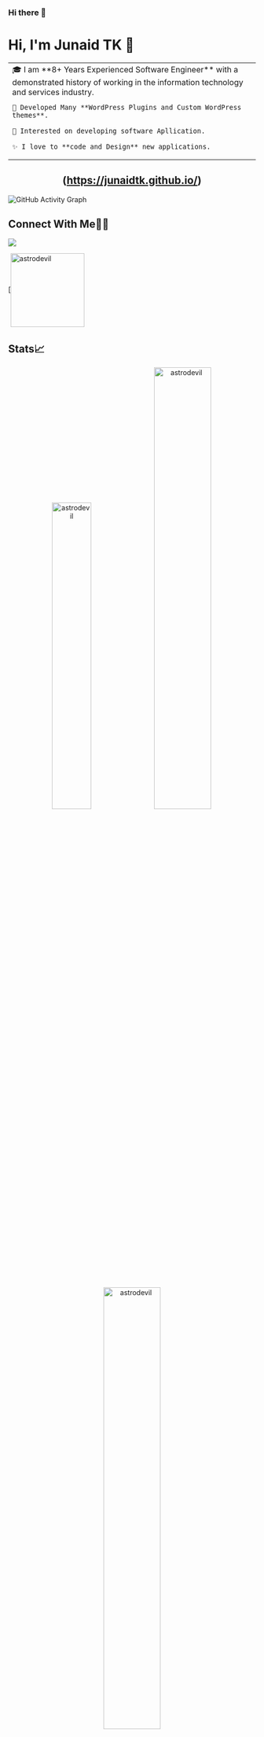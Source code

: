 ### Hi there 👋
# Hi, I'm Junaid TK 👋

<table>
<tr>
  <td valign="center">
    🎓 I am **8+ Years Experienced Software Engineer** with a demonstrated history of working in the information technology and services industry.
    
    🌱 Developed Many **WordPress Plugins and Custom WordPress themes**.
    
    🎯 Interested on developing software Apllication.
    
    ✨ I love to **code and Design** new applications.
    
</td>
</tr>
</table>

### <h2 align="center">(https://junaidtk.github.io/)</h2>
![GitHub Activity Graph](https://activity-graph.herokuapp.com/graph?username=junaidtk&theme=dracula&hide_border=true)

## Connect With Me👋🏼

<p align="left">  
<a href="https://www.linkedin.com/in/muhammed-junaid-tk-972087b7/" target="blank"><img src="https://img.icons8.com/color/35/000000/linkedin.png"/></a>


 [<a href="https://stackoverflow.com/users/10418474/junaid-tk" target="blank"><img align="center" src="https://stackoverflow.design/assets/img/logos/so/logo-stackoverflow.svg" alt="astrodevil" width="150px" /></a>
</p>

## Stats📈

<p align="center">
<img width="40%" src="https://github-readme-stats.vercel.app/api/top-langs?username=junaidtk&show_icons=true&theme=dracula&title_color=ff8000&text_color=ffffff&bg_color=6a6a6a&locale=en&layout=compact&hide_border=true" alt="astrodevil" /> 
<img width="48%" src="https://github-readme-stats.vercel.app/api?username=junaidtk&show_icons=true&theme=dracula&title_color=ff8000&text_color=ffffff&bg_color=6a6a6a&locale=en&hide_border=true" alt="astrodevil" />
<img width="48%" src="https://github-readme-streak-stats.herokuapp.com/?user=junaidtk&theme=highcontrast&hide_border=true" alt="astrodevil" />
</p>

<!--START_SECTION:activity-->
<!--END_SECTION:activity-->
